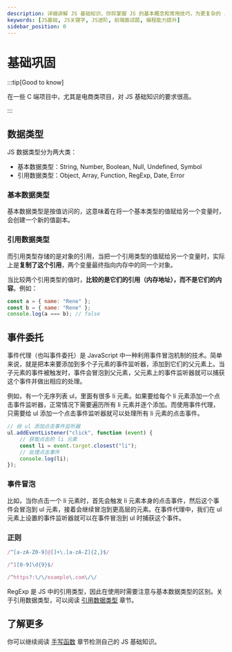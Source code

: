 ```yaml
---
description: 详细讲解 JS 基础知识，你将掌握 JS 的基本概念和常用技巧，为更复杂的 JS 应用打下坚实基础。
keywords: [JS基础, JS关键字, JS进阶, 前端面试题, 编程能力提升]
sidebar_position: 0
---
```


# 基础巩固

:::tip[Good to know]

在一些 C 端项目中，尤其是电商类项目，对 JS 基础知识的要求很高。

:::

## 数据类型

JS 数据类型分为两大类：

-   基本数据类型：String, Number, Boolean, Null, Undefined, Symbol
-   引用数据类型：Object, Array, Function, RegExp, Date, Error

### 基本数据类型

基本数据类型是按值访问的，这意味着在将一个基本类型的值赋给另一个变量时，会创建一个新的值副本。

### 引用数据类型

而引用类型存储的是对象的引用，当把一个引用类型的值赋给另一个变量时，实际上是**复制了这个引用**，两个变量最终指向内存中的同一个对象。

当比较两个引用类型的值时，**比较的是它们的引用（内存地址），而不是它们的内容**。例如：

```javascript
const a = { name: "Rene" };
const b = { name: "Rene" };
console.log(a === b); // false
```

## 事件委托

事件代理（也叫事件委托）是 JavaScript 中一种利用事件冒泡机制的技术。简单来说，就是把本来要添加到多个子元素的事件监听器，添加到它们的父元素上。当子元素的事件被触发时，事件会冒泡到父元素，父元素上的事件监听器就可以捕获这个事件并做出相应的处理。

例如，有一个无序列表 ul，里面有很多 li 元素。如果要给每个 li 元素添加一个点击事件监听器，正常情况下需要遍历所有 li 元素并逐个添加。而使用事件代理，只需要给 ul 添加一个点击事件监听器就可以处理所有 li 元素的点击事件。

```javascript
// 给 ul 添加点击事件监听器
ul.addEventListener("click", function (event) {
	// 获取点击的 li 元素
	const li = event.target.closest("li");
	// 处理点击事件
	console.log(li);
});
```

### 事件冒泡

比如，当你点击一个 li 元素时，首先会触发 li 元素本身的点击事件，然后这个事件会冒泡到 ul 元素，接着会继续冒泡到更高层的元素。在事件代理中，我们在 ul 元素上设置的事件监听器就可以在事件冒泡到 ul 时捕获这个事件。

### 正则

```js
/^[a-zA-Z0-9]@[]+\.[a-zA-Z]{2,}$/

/^1[0-9]\d{9}$/

/^https?:\/\/example\.com\/\/
```

RegExp 是 JS 中的引用类型，因此在使用时需要注意与基本数据类型的区别。关于引用数据类型，可以阅读 [引用数据类型](./Fundemental.md#引用数据类型) 章节。

## 了解更多

你可以继续阅读 [手写函数](./Handwriting-Functions.md) 章节检测自己的 JS 基础知识。
